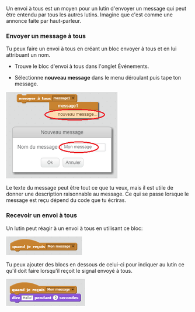 Un envoi à tous est un moyen pour un lutin d'envoyer un message qui peut être entendu par tous les autres lutins. Imagine que c'est comme une annonce faite par haut-parleur.

### Envoyer un message à tous

Tu peux faire un envoi à tous en créant un bloc envoyer à tous et en lui attribuant un nom.

+ Trouve le bloc d'envoi à tous dans l'onglet Événements.

+ Sélectionne **nouveau message** dans le menu déroulant puis tape ton message.

![Créer un envoi à tous](images/create-a-broadcast.png)

Le texte du message peut être tout ce que tu veux, mais il est utile de donner une description raisonnable au message. Ce qui se passe lorsque le message est reçu dépend du code que tu écriras.

### Recevoir un envoi à tous

Un lutin peut réagir à un envoi à tous en utilisant ce bloc:

![Recevoir un envoi à tous](images/receive-a-broadcast.png)

Tu peux ajouter des blocs en dessous de celui-ci pour indiquer au lutin ce qu'il doit faire lorsqu'il reçoit le signal envoyé à tous.

![Recevoir un exemple](images/receive-example.png)